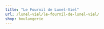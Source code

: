 ```yaml
---
title: "Le Fournil de Lunel-Viel"
url: /lunel-viel/le-fournil-de-lunel-viel/
shop: boulangerie
---
```

